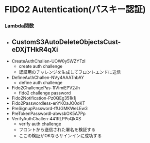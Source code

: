 # FIDO2 Autentication(パスキー認証)
### Lambda関数
- CustomS3AutoDeleteObjectsCust-eDXjTHkR4qXi
  - 
- CreateAuthChallen-UOW0y5WZYTzI
  - create auth challenge
  - 認証用のチャレンジを生成してフロントエンドに送信
- DefineAuthChallen-NVy4AAATnbAY
  - define auth challenge
- Fido2ChallengePas-1lVImiEPV2Jh
  - fido2 challenge password
- Fido2Notification-Pz0QEg351k1j
- Fido2Passwordless-enYKOaJO0oKT
- PreSignupPassword-ffUGMKWeLEw3
- PreTokenPasswordl-abwsbOK5A7Pp
- VerifyAuthChallen-441RLPPoQkXS
  - verify auth challenge
  - フロントから送信された署名を検証する
  - ここの検証がOKならサインインに成功する